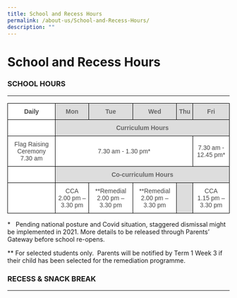```yaml
---
title: School and Recess Hours
permalink: /about-us/School-and-Recess-Hours/
description: ""
---
```

School and Recess Hours
=======================

### SCHOOL HOURS
------------

<style type="text/css">
.tg  {border-collapse:collapse;border-spacing:0;}
.tg td{border-color:black;border-style:solid;border-width:1px;font-family:Arial, sans-serif;font-size:14px;
  overflow:hidden;padding:10px 5px;word-break:normal;}
.tg th{border-color:black;border-style:solid;border-width:1px;font-family:Arial, sans-serif;font-size:14px;
  font-weight:normal;overflow:hidden;padding:10px 5px;word-break:normal;}
.tg .tg-sxkx{background-color:#FFF;color:#454545;text-align:center;vertical-align:top}
.tg .tg-a4yv{background-color:#DDD;color:#666;font-weight:bold;text-align:center;vertical-align:top}
.tg .tg-ncov{background-color:#FFF;color:#454545;text-align:center;vertical-align:middle}
.tg .tg-2fwu{background-color:#FFF;color:#454545;font-weight:bold;text-align:center;vertical-align:top}
</style>
<table class="tg">
<thead>
  <tr>
    <th class="tg-2fwu">Daily</th>
    <th class="tg-a4yv">Mon</th>
    <th class="tg-a4yv">Tue</th>
    <th class="tg-a4yv">Wed</th>
    <th class="tg-a4yv">Thu</th>
    <th class="tg-a4yv">Fri</th>
  </tr>
</thead>
<tbody>
  <tr>
    <td class="tg-sxkx"></td>
    <td class="tg-a4yv" colspan="5">Curriculum Hours</td>
  </tr>
  <tr>
    <td class="tg-ncov"> Flag Raising Ceremony<br>7.30 am </td>
    <td class="tg-ncov" colspan="4">7.30 am - 1.30 pm*</td>
    <td class="tg-ncov"> 7.30 am - 12.45 pm*</td>
  </tr>
  <tr>
    <td class="tg-ncov"> </td>
    <td class="tg-a4yv" colspan="5">Co-curriculum Hours</td>
  </tr>
  <tr>
    <td class="tg-sxkx"><br></td>
    <td class="tg-sxkx">CCA <br> 2.00 pm – 3.30 pm<br></td>
    <td class="tg-ncov">**Remedial  <br> 2.00 pm – 3.30 pm<br></td>
    <td class="tg-ncov">**Remedial <br> 2.00 pm – 3.30 pm<br></td>
    <td class="tg-a4yv"><br></td>
    <td class="tg-ncov"> CCA <br> 1.15 pm – 3.30 pm</td>
  </tr>
</tbody>
</table>

\*   Pending national posture and Covid situation, staggered dismissal might be implemented in 2021. More details to be released through Parents’ Gateway before school re-opens.  

\*\* For selected students only.  Parents will be notified by Term 1 Week 3 if their child has been selected for the remediation programme.


### RECESS & SNACK BREAK
--------------------